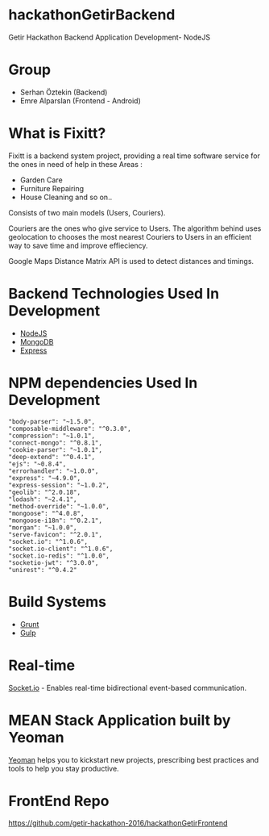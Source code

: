 # hackathonGetirBackend

Getir Hackathon Backend Application Development- NodeJS


# Group
* Serhan Öztekin (Backend)
* Emre Alparslan (Frontend - Android)

# What is Fixitt?
Fixitt is a backend system project, providing a real time software service for the ones in need of help in these Areas :

* Garden Care
* Furniture Repairing
* House Cleaning 
and so on..

Consists of two main models (Users, Couriers).

Couriers are the ones who give service to Users.
The algorithm behind uses geolocation to chooses the most nearest Couriers to Users in an efficient way to save time and improve effieciency.


Google Maps Distance Matrix API is used to detect distances and timings.

# Backend Technologies Used In Development
* [NodeJS](https://nodejs.org/en/)
* [MongoDB](https://www.mongodb.org/)
* [Express](http://expressjs.com/)




# NPM dependencies Used In Development 

    "body-parser": "~1.5.0",
    "composable-middleware": "^0.3.0",
    "compression": "~1.0.1",
    "connect-mongo": "^0.8.1",
    "cookie-parser": "~1.0.1",
    "deep-extend": "^0.4.1",
    "ejs": "~0.8.4",
    "errorhandler": "~1.0.0",
    "express": "~4.9.0",
    "express-session": "~1.0.2",
    "geolib": "^2.0.18",
    "lodash": "~2.4.1",
    "method-override": "~1.0.0",
    "mongoose": "^4.0.8",
    "mongoose-i18n": "^0.2.1",
    "morgan": "~1.0.0",
    "serve-favicon": "^2.0.1",
    "socket.io": "^1.0.6",
    "socket.io-client": "^1.0.6",
    "socket.io-redis": "^1.0.0",
    "socketio-jwt": "^3.0.0",
    "unirest": "^0.4.2"

# Build Systems

* [Grunt](http://gruntjs.com/)
* [Gulp](http://gulpjs.com/)

# Real-time

[Socket.io](http://socket.io/) - Enables real-time bidirectional event-based communication.

# MEAN Stack Application built by Yeoman

[Yeoman](http://yeoman.io/) helps you to kickstart new projects, prescribing best practices and tools to help you stay productive.


# FrontEnd Repo

https://github.com/getir-hackathon-2016/hackathonGetirFrontend


